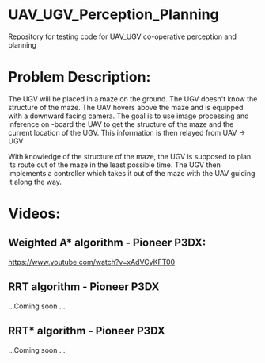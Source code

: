 # UAV_UGV_Perception_Planning
Repository for testing code for UAV_UGV co-operative perception and planning

# Problem Description:
The UGV will be placed in a maze on the ground. The UGV doesn't know the structure of the maze. The UAV hovers above the maze
and is equipped with a downward facing camera. The goal is to use image processing and inference on -board the UAV
to get the structure of the maze and the current location of the UGV. This information is then relayed from UAV -> UGV

With knowledge of the structure of the maze, the UGV is supposed to plan its route out of the maze in the least possible time.
The UGV then implements a controller which takes it out of the maze with the UAV guiding it along the way.

# Videos:

## Weighted A* algorithm - Pioneer P3DX:

https://www.youtube.com/watch?v=xAdVCyKFT00

## RRT algorithm - Pioneer P3DX

...Coming soon ...

## RRT* algorithm - Pioneer P3DX

...Coming soon ...
